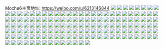 Moche6主页地址: https://weibo.com/u/6213146844 
![](https://wx4.sinaimg.cn/mw2000/006MtJjSly1h8wx7cs0upj30zo0g2dge.jpg) 
![](https://wx4.sinaimg.cn/mw2000/006MtJjSly1h8vl0n350bj30u0140wjo.jpg) 
![](https://wx4.sinaimg.cn/mw2000/006MtJjSly1h8vl0ltn3zj30u0140grf.jpg) 
![](https://wx4.sinaimg.cn/mw2000/006MtJjSly1h8vl0nbbf0j30u0140grm.jpg) 
![](https://wx4.sinaimg.cn/mw2000/006MtJjSly1h8vl0njhj0j30u0140q71.jpg) 
![](https://wx4.sinaimg.cn/mw2000/006MtJjSly1h8vl0mihadj30u0141gtp.jpg) 
![](https://wx4.sinaimg.cn/mw2000/006MtJjSly1h8fz3hipzgj323q1m5e82.jpg) 
![](https://wx4.sinaimg.cn/mw2000/006MtJjSly1h8fz3d9ekej327z1nzkjm.jpg) 
![](https://wx4.sinaimg.cn/mw2000/006MtJjSly1h8fz3ede5qj31yf1jc4qq.jpg) 
![](https://wx4.sinaimg.cn/mw2000/006MtJjSly1h8fz3gazmlj323s1n9e82.jpg) 
![](https://wx4.sinaimg.cn/mw2000/006MtJjSly1h84xx2bhyej30zs1i01kx.jpg) 
![](https://wx4.sinaimg.cn/mw2000/006MtJjSly1h84xx51h8oj32c0340b2a.jpg) 
![](https://wx4.sinaimg.cn/mw2000/006MtJjSly1h84xx18xi1j32c0340e83.jpg) 
![](https://wx4.sinaimg.cn/mw2000/006MtJjSly1h84xxb1nixj32c0340kjp.jpg) 
![](https://wx4.sinaimg.cn/mw2000/006MtJjSly1h84xx3oa32j32c0340hdv.jpg) 
![](https://wx4.sinaimg.cn/mw2000/006MtJjSly1h84xwzga23j32c03404qq.jpg) 
![](https://wx4.sinaimg.cn/mw2000/006MtJjSly1h84xx6z1zcj32c0340u10.jpg) 
![](https://wx4.sinaimg.cn/mw2000/006MtJjSly1h84xwxswc0j32c0340x6q.jpg) 
![](https://wx4.sinaimg.cn/mw2000/006MtJjSly1h5icr9256uj32c03401ky.jpg) 
![](https://wx4.sinaimg.cn/mw2000/006MtJjSly1h5icra8hblj32c03401ky.jpg) 
![](https://wx4.sinaimg.cn/mw2000/006MtJjSly1h4vm775e8dj32c0340x6q.jpg) 
![](https://wx4.sinaimg.cn/mw2000/006MtJjSly1h4vmb2z6z8j32c03407wi.jpg) 
![](https://wx4.sinaimg.cn/mw2000/006MtJjSly1h4vmb58lxuj32c03404qr.jpg) 
![](https://wx4.sinaimg.cn/mw2000/006MtJjSly1h4nkrtehy0j32c0340x6p.jpg) 
![](https://wx4.sinaimg.cn/mw2000/006MtJjSly1h4nkrqmowkj32c0340b2a.jpg) 
![](https://wx4.sinaimg.cn/mw2000/006MtJjSly1h4nkruf2i1j32c034e7wi.jpg) 
![](https://wx4.sinaimg.cn/mw2000/006MtJjSly1h4nkrpl4jaj3276340e82.jpg) 
![](https://wx4.sinaimg.cn/mw2000/006MtJjSly1h4nkv5rla4j32c03404qq.jpg) 
![](https://wx4.sinaimg.cn/mw2000/006MtJjSly1h4nkrn6mamj32c03404qq.jpg) 
![](https://wx4.sinaimg.cn/mw2000/006MtJjSly1h4nkv4dthgj30zk1bfdpj.jpg) 
![](https://wx4.sinaimg.cn/mw2000/006MtJjSly1h4nkxnlix1j32c0340npg.jpg) 
![](https://wx4.sinaimg.cn/mw2000/006MtJjSly1h4nkro9ohdj31zs2wv4qq.jpg) 
![](https://wx4.sinaimg.cn/mw2000/006MtJjSly1h4ma07a7yij32892z0e82.jpg) 
![](https://wx4.sinaimg.cn/mw2000/006MtJjSly1h4ma0bfvpbj32c03401l0.jpg) 
![](https://wx4.sinaimg.cn/mw2000/006MtJjSly1h495gc1o9bj32c0340qv7.jpg) 
![](https://wx4.sinaimg.cn/mw2000/006MtJjSly1h495gduojvj325y2vx4qt.jpg) 
![](https://wx4.sinaimg.cn/mw2000/006MtJjSly1h41z6htcmfj329o328u0z.jpg) 
![](https://wx4.sinaimg.cn/mw2000/006MtJjSly1h41z6judrbj32a6326b2c.jpg) 
![](https://wx4.sinaimg.cn/mw2000/006MtJjSly1h41z6g80wzj32a63357wk.jpg) 
![](https://wx4.sinaimg.cn/mw2000/006MtJjSly1h41z6lovw7j31zx2nwx6r.jpg) 
![](https://wx4.sinaimg.cn/mw2000/006MtJjSly1h3w04hc2tjj32963097wi.jpg) 
![](https://wx4.sinaimg.cn/mw2000/006MtJjSly1h3w04hzk6hj32c0340e81.jpg) 
![](https://wx4.sinaimg.cn/mw2000/006MtJjSly1h3w04d9zoyj32c03407wi.jpg) 
![](https://wx4.sinaimg.cn/mw2000/006MtJjSly1h3w04dwf34j32by2bynpd.jpg) 
![](https://wx4.sinaimg.cn/mw2000/006MtJjSly1h3w04ag3j4j32c0340kjm.jpg) 
![](https://wx4.sinaimg.cn/mw2000/006MtJjSly1h3w04jg8pfj32c0340kjn.jpg) 
![](https://wx4.sinaimg.cn/mw2000/006MtJjSly1h3w06e7qflj32c03407wj.jpg) 
![](https://wx4.sinaimg.cn/mw2000/006MtJjSly1h3w04km84cj327q2yb4qq.jpg) 
![](https://wx4.sinaimg.cn/mw2000/006MtJjSly1h3jpx8vqa3j31281w0x4f.jpg) 
![](https://wx4.sinaimg.cn/mw2000/006MtJjSly1h3emrmft0gj32c0340b2a.jpg) 
![](https://wx4.sinaimg.cn/mw2000/006MtJjSly1h3emro1mzjj328b2z3x6q.jpg) 
![](https://wx4.sinaimg.cn/mw2000/006MtJjSly1h3emrn23jjj31ey1w0kjl.jpg) 
![](https://wx4.sinaimg.cn/mw2000/006MtJjSly1h3emu7nnqbj31d21thdxs.jpg) 
![](https://wx4.sinaimg.cn/mw2000/006MtJjSly1h3emrt6g3cj32c0340qv5.jpg) 
![](https://wx4.sinaimg.cn/mw2000/006MtJjSly1h3emrl4luej31av1qkh4v.jpg) 
![](https://wx4.sinaimg.cn/mw2000/006MtJjSly1h3emrqvf2sj32c0352b2c.jpg) 
![](https://wx4.sinaimg.cn/mw2000/006MtJjSly1h3emrpbnjij32c0340b2b.jpg) 
![](https://wx4.sinaimg.cn/mw2000/006MtJjSly1h3emrsbm9uj32862zo1ky.jpg) 
![](https://wx4.sinaimg.cn/mw2000/006MtJjSly1h2p5iy58t7j32c0340hdw.jpg) 
![](https://wx4.sinaimg.cn/mw2000/006MtJjSly1h2p5ha9tm5j32612w1npg.jpg) 
![](https://wx4.sinaimg.cn/mw2000/006MtJjSly1h2p5h3swsdj31yq2mbu0y.jpg) 
![](https://wx4.sinaimg.cn/mw2000/006MtJjSly1h2p5h5i3qaj31me26rqv5.jpg) 
![](https://wx4.sinaimg.cn/mw2000/006MtJjSly1h2p5j9mxs6j32c0340hdy.jpg) 
![](https://wx4.sinaimg.cn/mw2000/006MtJjSly1h0uld5ss5tj328v34fx6s.jpg) 
![](https://wx4.sinaimg.cn/mw2000/006MtJjSly1h0uld9nwpcj32c03407wi.jpg) 
![](https://wx4.sinaimg.cn/mw2000/006MtJjSly1h0uldbfvpej32c0340b2d.jpg) 
![](https://wx4.sinaimg.cn/mw2000/006MtJjSly1h0ulddlschj32c0340b2d.jpg) 
![](https://wx4.sinaimg.cn/mw2000/006MtJjSly1h0uld8kzs6j31n92xc1ky.jpg) 
![](https://wx4.sinaimg.cn/mw2000/006MtJjSly1h0uld7hz3yj31ee2hkb29.jpg) 
![](https://wx4.sinaimg.cn/mw2000/006MtJjSly1h0uldeu93ej3250250npe.jpg) 
![](https://wx4.sinaimg.cn/mw2000/006MtJjSly1h0uld6valmj31qz340x6p.jpg) 
![](https://wx4.sinaimg.cn/mw2000/006MtJjSly1h01ftr9vp6j30u0140jy6.jpg) 
![](https://wx4.sinaimg.cn/mw2000/006MtJjSly1h01ftryy6wj30u0140qb7.jpg) 
![](https://wx4.sinaimg.cn/mw2000/006MtJjSly1h01ftpycjzj30u0140wk9.jpg) 
![](https://wx4.sinaimg.cn/mw2000/006MtJjSly1h01ftqbc14j30u0140wmf.jpg) 
![](https://wx4.sinaimg.cn/mw2000/006MtJjSly1h01ftpegglj30u0140472.jpg) 
![](https://wx4.sinaimg.cn/mw2000/006MtJjSly1h01ftqogo0j30u0140gt4.jpg) 
![](https://wx4.sinaimg.cn/mw2000/006MtJjSly1h01ftqy9wsj30u014046b.jpg) 
![](https://wx4.sinaimg.cn/mw2000/006MtJjSly1h01fts9ue7j30u0140jxn.jpg) 
![](https://wx4.sinaimg.cn/mw2000/006MtJjSly1h01ftrlg8kj30u01400zm.jpg) 
![](https://wx4.sinaimg.cn/mw2000/006MtJjSly1h01fut1jp9j30u0140gpv.jpg) 
![](https://wx4.sinaimg.cn/mw2000/006MtJjSly1h01futvvjpj30u0140gsz.jpg) 
![](https://wx4.sinaimg.cn/mw2000/006MtJjSly1h01fuuh058j30u0140wj3.jpg) 
![](https://wx4.sinaimg.cn/mw2000/006MtJjSly1h01futdno4j30u01407dy.jpg) 
![](https://wx4.sinaimg.cn/mw2000/006MtJjSly1h01fuu3x6nj30u0140gro.jpg) 
![](https://wx4.sinaimg.cn/mw2000/006MtJjSly1gz9rew2shij30u00u07a7.jpg) 
![](https://wx4.sinaimg.cn/mw2000/006MtJjSly1gz9rewxqhij30u0140wld.jpg) 
![](https://wx4.sinaimg.cn/mw2000/006MtJjSly1gz9rex9gjwj30u0140tfu.jpg) 
![](https://wx4.sinaimg.cn/mw2000/006MtJjSly1gz8qq7m6l6j30u0140wmr.jpg) 
![](https://wx4.sinaimg.cn/mw2000/006MtJjSly1gz8qq771vkj30u0142wom.jpg) 
![](https://wx4.sinaimg.cn/mw2000/006MtJjSly1gz44moovlsj31ai1q2kjl.jpg) 
![](https://wx4.sinaimg.cn/mw2000/006MtJjSly1gz44mty1ndj32c0340hdx.jpg) 
![](https://wx4.sinaimg.cn/mw2000/006MtJjSly1gz44mwdivpj32c03407wj.jpg) 
![](https://wx4.sinaimg.cn/mw2000/006MtJjSly1gz44mqoqlrj31ey1w01kx.jpg) 
![](https://wx4.sinaimg.cn/mw2000/006MtJjSly1gz44nhk9v8j32c0340x6r.jpg) 
![](https://wx4.sinaimg.cn/mw2000/006MtJjSly1gz44mpw1w8j31ey1w04qq.jpg) 
![](https://wx4.sinaimg.cn/mw2000/006MtJjSly1gz44muxrs1j32c0340b2a.jpg) 
![](https://wx4.sinaimg.cn/mw2000/006MtJjSly1gz44mrguq5j31ey1w0x6p.jpg) 
![](https://wx4.sinaimg.cn/mw2000/006MtJjSly1gyseu53qkbj324e2tvqv6.jpg) 
![](https://wx4.sinaimg.cn/mw2000/006MtJjSly1gyseucb11wj32c0340hdv.jpg) 
![](https://wx4.sinaimg.cn/mw2000/006MtJjSly1gyseufamxaj32c0340kjn.jpg) 
![](https://wx4.sinaimg.cn/mw2000/006MtJjSly1gyseu7f0sfj32c0340x6q.jpg) 
![](https://wx4.sinaimg.cn/mw2000/006MtJjSly1gyseua3t6pj32c03404qq.jpg) 
![](https://wx4.sinaimg.cn/mw2000/006MtJjSly1gyseu6b580j32c0340kjn.jpg) 
![](https://wx4.sinaimg.cn/mw2000/006MtJjSly1gyseugvjinj32c0340qv7.jpg) 
![](https://wx4.sinaimg.cn/mw2000/006MtJjSly1gyseu3k4rmj326v2xlnpe.jpg) 
![](https://wx4.sinaimg.cn/mw2000/006MtJjSly1gy8ubj5mmij31ey1w0b29.jpg) 
![](https://wx4.sinaimg.cn/mw2000/006MtJjSly1gy8ubl7znbj32c0340e82.jpg) 
![](https://wx4.sinaimg.cn/mw2000/006MtJjSly1gy8ubq197cj31ey1wo4qp.jpg) 
![](https://wx4.sinaimg.cn/mw2000/006MtJjSly1gy8uc6w2y9j30u0140aht.jpg) 
![](https://wx4.sinaimg.cn/mw2000/006MtJjSly1gy8ubnit0xj31ar1qgb29.jpg) 
![](https://wx4.sinaimg.cn/mw2000/006MtJjSly1gy8ubr15ruj30u0140dmu.jpg) 
![](https://wx4.sinaimg.cn/mw2000/006MtJjSly1gy8ubmga1rj31ey1w0kjl.jpg) 
![](https://wx4.sinaimg.cn/mw2000/006MtJjSly1gy8ubp9hbaj33402c0kjm.jpg) 
![](https://wx4.sinaimg.cn/mw2000/006MtJjSly1gy8ubqpovaj31ey1w0e81.jpg) 
![](https://wx4.sinaimg.cn/mw2000/006MtJjSly1gvljyyrm8hj62c0340hdu02.jpg) 
![](https://wx4.sinaimg.cn/mw2000/006MtJjSly1gvljz3nmkkj62c0340qv602.jpg) 
![](https://wx4.sinaimg.cn/mw2000/006MtJjSly1gvljziv603j62c03407wj02.jpg) 
![](https://wx4.sinaimg.cn/mw2000/006MtJjSly1gvlk76m4mmj62c03404qr02.jpg) 
![](https://wx4.sinaimg.cn/mw2000/006MtJjSly1gvljz6sh3uj62c0340x6q02.jpg) 
![](https://wx4.sinaimg.cn/mw2000/006MtJjSly1gvljzdfsdfj62c0340qv602.jpg) 
![](https://wx4.sinaimg.cn/mw2000/006MtJjSly1gvlkam21u9j62c0340hdv02.jpg) 
![](https://wx4.sinaimg.cn/mw2000/006MtJjSly1gvljzg5e8kj62c0340kjm02.jpg) 
![](https://wx4.sinaimg.cn/mw2000/006MtJjSly1gvljzb7761j62c0340x6q02.jpg) 
![](https://wx4.sinaimg.cn/mw2000/006MtJjSly1gvcwvrdykgj32c0340e84.jpg) 
![](https://wx4.sinaimg.cn/mw2000/006MtJjSly1gvcwvwbd7lj62c03401ky02.jpg) 
![](https://wx4.sinaimg.cn/mw2000/006MtJjSly1gvcwvzk1hmj61sc2dsb2a02.jpg) 
![](https://wx4.sinaimg.cn/mw2000/006MtJjSly1gvcwvtwb48j62c0340hdu02.jpg) 
![](https://wx4.sinaimg.cn/mw2000/006MtJjSly1gvcwvscofxj31t11t1e81.jpg) 
![](https://wx4.sinaimg.cn/mw2000/006MtJjSly1gvcwvuoj93j62c0340npe02.jpg) 
![](https://wx4.sinaimg.cn/mw2000/006MtJjSly1gvcwvoz6iaj31sc2dse82.jpg) 
![](https://wx4.sinaimg.cn/mw2000/006MtJjSly1gvcwvxxofaj32c02c0x6p.jpg) 
![](https://wx4.sinaimg.cn/mw2000/006MtJjSly1gvcwvyzopbj628z2zzu0y02.jpg) 
![](https://wx4.sinaimg.cn/mw2000/006MtJjSly1guvbvq778yj63402c01ky02.jpg) 
![](https://wx4.sinaimg.cn/mw2000/006MtJjSly1guvbvtkqmgj63402c0hdv02.jpg) 
![](https://wx4.sinaimg.cn/mw2000/006MtJjSly1gueyngrql8j63402c04qq02.jpg) 
![](https://wx4.sinaimg.cn/mw2000/006MtJjSly1gueyo3k3v2j62c02x2kjm02.jpg) 
![](https://wx4.sinaimg.cn/mw2000/006MtJjSly1gueynjudedj63402c04qr02.jpg) 
![](https://wx4.sinaimg.cn/mw2000/006MtJjSly1gueynty0cpj627o2y9npe02.jpg) 
![](https://wx4.sinaimg.cn/mw2000/006MtJjSly1gueyo71ujzj62c0340b2b02.jpg) 
![](https://wx4.sinaimg.cn/mw2000/006MtJjSly1gueynqze9jj62712xdb2b02.jpg) 
![](https://wx4.sinaimg.cn/mw2000/006MtJjSly1gueynnvnl7j628g2zahdv02.jpg) 
![](https://wx4.sinaimg.cn/mw2000/006MtJjSly1gueynxb4dmj62c0340e8302.jpg) 
![](https://wx4.sinaimg.cn/mw2000/006MtJjSly1gueyo0qfwcj62c0340npf02.jpg) 
![](https://wx4.sinaimg.cn/mw2000/006MtJjSly1gs3vawrjnvj325t1md1kx.jpg) 
![](https://wx4.sinaimg.cn/mw2000/006MtJjSly1gs3vifwnvbj33402c01kx.jpg) 
![](https://wx4.sinaimg.cn/mw2000/006MtJjSly1gs3vatwnszj31r03404qp.jpg) 
